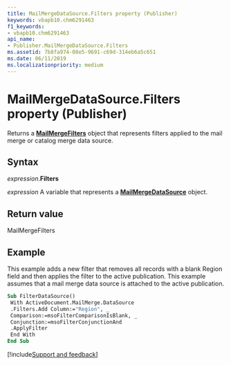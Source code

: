 ```yaml
---
title: MailMergeDataSource.Filters property (Publisher)
keywords: vbapb10.chm6291463
f1_keywords:
- vbapb10.chm6291463
api_name:
- Publisher.MailMergeDataSource.Filters
ms.assetid: 7b8fa974-08e5-9691-c69d-314eb6a5c651
ms.date: 06/11/2019
ms.localizationpriority: medium
---
```



# MailMergeDataSource.Filters property (Publisher)

Returns a **[MailMergeFilters](Publisher.MailMergeFilters.md)** object that represents filters applied to the mail merge or catalog merge data source.


## Syntax

_expression_.**Filters**

_expression_ A variable that represents a **[MailMergeDataSource](Publisher.MailMergeDataSource.md)** object.


## Return value

MailMergeFilters


## Example

This example adds a new filter that removes all records with a blank Region field and then applies the filter to the active publication. This example assumes that a mail merge data source is attached to the active publication.

```vb
Sub FilterDataSource() 
 With ActiveDocument.MailMerge.DataSource 
 .Filters.Add Column:="Region", _ 
 Comparison:=msoFilterComparisonIsBlank, _ 
 Conjunction:=msoFilterConjunctionAnd 
 .ApplyFilter 
 End With 
End Sub
```

[!include[Support and feedback](~/includes/feedback-boilerplate.md)]